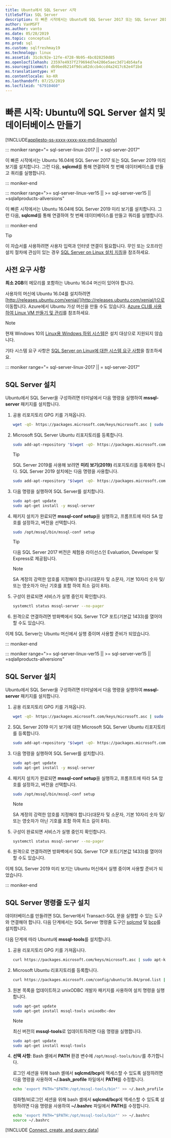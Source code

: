 ```yaml
---
title: Ubuntu에서 SQL Server 시작
titleSuffix: SQL Server
description: 이 빠른 시작에서는 Ubuntu에 SQL Server 2017 또는 SQL Server 2019를 설치한 다음, sqlcmd를 사용하여 데이터베이스를 만들고 쿼리하는 방법을 보여 줍니다.
author: VanMSFT
ms.author: vanto
ms.date: 05/28/2019
ms.topic: conceptual
ms.prod: sql
ms.custom: sqlfreshmay19
ms.technology: linux
ms.assetid: 31c8c92e-12fe-4728-9b95-4bc028250d85
ms.openlocfilehash: 23597e4937f279694d7e4286e5aec3d714b54afa
ms.sourcegitcommit: db9bed6214f9dca82dccb4ccd4a2417c62e4f1bd
ms.translationtype: HT
ms.contentlocale: ko-KR
ms.lasthandoff: 07/25/2019
ms.locfileid: "67910460"
---
```

# <a name="quickstart-install-sql-server-and-create-a-database-on-ubuntu"></a>빠른 시작: Ubuntu에 SQL Server 설치 및 데이터베이스 만들기
[!INCLUDE[appliesto-ss-xxxx-xxxx-xxx-md-linuxonly](../includes/appliesto-ss-xxxx-xxxx-xxx-md-linuxonly.md)]


<!--SQL Server 2017 on Linux-->
::: moniker range="= sql-server-linux-2017 || = sql-server-2017"

이 빠른 시작에서는 Ubuntu 16.04에 SQL Server 2017 또는 SQL Server 2019 미리 보기를 설치합니다. 그런 다음, **sqlcmd**를 통해 연결하여 첫 번째 데이터베이스를 만들고 쿼리를 실행합니다.

::: moniker-end
<!--SQL Server 2019 on Linux-->
::: moniker range=">= sql-server-linux-ver15 || >= sql-server-ver15 || =sqlallproducts-allversions"

이 빠른 시작에서는 Ubuntu 16.04에 SQL Server 2019 미리 보기를 설치합니다. 그런 다음, **sqlcmd**를 통해 연결하여 첫 번째 데이터베이스를 만들고 쿼리를 실행합니다.

::: moniker-end

> [!TIP]
> 이 자습서를 사용하려면 사용자 입력과 인터넷 연결이 필요합니다. 무인 또는 오프라인 설치 절차에 관심이 있는 경우 [SQL Server on Linux 설치 지침](sql-server-linux-setup.md)을 참조하세요.

## <a name="prerequisites"></a>사전 요구 사항

**최소 2GB**의 메모리를 포함하는 Ubuntu 16.04 머신이 있어야 합니다.

사용자의 머신에 Ubuntu 16.04를 설치하려면 [http://releases.ubuntu.com/xenial/](http://releases.ubuntu.com/xenial/)으로 이동합니다. Azure에서 Ubuntu 가상 머신을 만들 수도 있습니다. [Azure CLI를 사용하여 Linux VM 만들기 및 관리](https://docs.microsoft.com/azure/virtual-machines/linux/tutorial-manage-vm)를 참조하세요.

> [!NOTE]
> 현재 Windows 10의 [Linux용 Windows 하위 시스템](https://msdn.microsoft.com/commandline/wsl/about)은 설치 대상으로 지원되지 않습니다.

기타 시스템 요구 사항은 [SQL Server on Linux에 대한 시스템 요구 사항](sql-server-linux-setup.md#system)을 참조하세요.

<!--SQL Server 2017 on Linux-->
::: moniker range="= sql-server-linux-2017 || = sql-server-2017"

## <a id="install"></a>SQL Server 설치

Ubuntu에서 SQL Server을 구성하려면 터미널에서 다음 명령을 실행하여 **mssql-server** 패키지를 설치합니다.

1. 공용 리포지토리 GPG 키를 가져옵니다.

   ```bash
   wget -qO- https://packages.microsoft.com/keys/microsoft.asc | sudo apt-key add -
   ```

2. Microsoft SQL Server Ubuntu 리포지토리를 등록합니다.

   ```bash
   sudo add-apt-repository "$(wget -qO- https://packages.microsoft.com/config/ubuntu/16.04/mssql-server-2017.list)"
   ```

   > [!TIP]
   > SQL Server 2019를 사용해 보려면 **미리 보기(2019)** 리포지토리를 등록해야 합니다. SQL Server 2019 설치에는 다음 명령을 사용합니다.
   >
   > ```bash
   > sudo add-apt-repository "$(wget -qO- https://packages.microsoft.com/config/ubuntu/16.04/mssql-server-preview.list)"
   > ```

3. 다음 명령을 실행하여 SQL Server를 설치합니다.

   ```bash
   sudo apt-get update
   sudo apt-get install -y mssql-server
   ```

4. 패키지 설치가 완료되면 **mssql-conf setup**을 실행하고, 프롬프트에 따라 SA 암호를 설정하고, 버전을 선택합니다.

   ```bash
   sudo /opt/mssql/bin/mssql-conf setup
   ```

   > [!TIP]
   > 다음 SQL Server 2017 버전은 체험용 라이선스인 Evaluation, Developer 및 Express로 제공됩니다.

   > [!NOTE]
   > SA 계정의 강력한 암호를 지정해야 합니다(대문자 및 소문자, 기본 10자리 숫자 및/또는 영숫자가 아닌 기호를 포함 하여 최소 길이 8자).

5. 구성이 완료되면 서비스가 실행 중인지 확인합니다.

   ```bash
   systemctl status mssql-server --no-pager
   ```

6. 원격으로 연결하려면 방화벽에서 SQL Server TCP 포트(기본값 1433)를 열어야 할 수도 있습니다.

이제 SQL Server는 Ubuntu 머신에서 실행 중이며 사용할 준비가 되었습니다.

::: moniker-end
<!--SQL Server 2019 on Linux-->
::: moniker range=">= sql-server-linux-ver15 || >= sql-server-ver15 || =sqlallproducts-allversions"

## <a id="install"></a>SQL Server 설치

Ubuntu에서 SQL Server을 구성하려면 터미널에서 다음 명령을 실행하여 **mssql-server** 패키지를 설치합니다.

1. 공용 리포지토리 GPG 키를 가져옵니다.

   ```bash
   wget -qO- https://packages.microsoft.com/keys/microsoft.asc | sudo apt-key add -
   ```

2. SQL Server 2019 미기 보기에 대한 Microsoft SQL Server Ubuntu 리포지토리를 등록합니다.

   ```bash
   sudo add-apt-repository "$(wget -qO- https://packages.microsoft.com/config/ubuntu/16.04/mssql-server-preview.list)"
   ```

3. 다음 명령을 실행하여 SQL Server를 설치합니다.

   ```bash
   sudo apt-get update
   sudo apt-get install -y mssql-server
   ```

4. 패키지 설치가 완료되면 **mssql-conf setup**을 실행하고, 프롬프트에 따라 SA 암호를 설정하고, 버전을 선택합니다.

   ```bash
   sudo /opt/mssql/bin/mssql-conf setup
   ```

   > [!NOTE]
   > SA 계정의 강력한 암호를 지정해야 합니다(대문자 및 소문자, 기본 10자리 숫자 및/또는 영숫자가 아닌 기호를 포함 하여 최소 길이 8자).

5. 구성이 완료되면 서비스가 실행 중인지 확인합니다.

   ```bash
   systemctl status mssql-server --no-pager
   ```

6. 원격으로 연결하려면 방화벽에서 SQL Server TCP 포트(기본값 1433)를 열어야 할 수도 있습니다.

이제 SQL Server 2019 미리 보기는 Ubuntu 머신에서 실행 중이며 사용할 준비가 되었습니다.

::: moniker-end

## <a id="tools"></a>SQL Server 명령줄 도구 설치

데이터베이스를 만들려면 SQL Server에서 Transact-SQL 문을 실행할 수 있는 도구와 연결해야 합니다. 다음 단계에서는 SQL Server 명령줄 도구인 [sqlcmd](../tools/sqlcmd-utility.md) 및 [bcp](../tools/bcp-utility.md)를 설치합니다.

다음 단계에 따라 Ubuntu에 **mssql-tools**를 설치합니다. 

1. 공용 리포지토리 GPG 키를 가져옵니다.

   ```bash
   curl https://packages.microsoft.com/keys/microsoft.asc | sudo apt-key add -
   ```

1. Microsoft Ubuntu 리포지토리를 등록합니다.

   ```bash
   curl https://packages.microsoft.com/config/ubuntu/16.04/prod.list | sudo tee /etc/apt/sources.list.d/msprod.list
   ```

1. 원본 목록을 업데이트하고 unixODBC 개발자 패키지를 사용하여 설치 명령을 실행합니다.

   ```bash
   sudo apt-get update 
   sudo apt-get install mssql-tools unixodbc-dev
   ```

   > [!Note] 
   > 최신 버전의 **mssql-tools**로 업데이트하려면 다음 명령을 실행합니다.
   >    ```bash
   >   sudo apt-get update 
   >   sudo apt-get install mssql-tools 
   >   ```

1. **선택 사항**: Bash 셸에서 **PATH** 환경 변수에 `/opt/mssql-tools/bin/`를 추가합니다.

   로그인 세션을 위해 bash 셸에서 **sqlcmd/bcp**에 액세스할 수 있도록 설정하려면 다음 명령을 사용하여 **~/.bash_profile** 파일에서 **PATH**를 수정합니다.

   ```bash
   echo 'export PATH="$PATH:/opt/mssql-tools/bin"' >> ~/.bash_profile
   ```

   대화형/비로그인 세션을 위해 bash 셸에서 **sqlcmd/bcp**에 액세스할 수 있도록 설정하려면 다음 명령을 사용하여 **~/.bashrc** 파일에서 **PATH**를 수정합니다.

   ```bash
   echo 'export PATH="$PATH:/opt/mssql-tools/bin"' >> ~/.bashrc
   source ~/.bashrc
   ```

[!INCLUDE [Connect, create, and query data](../includes/sql-linux-quickstart-connect-query.md)]
